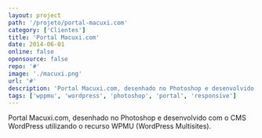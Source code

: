 ```yaml
---
layout: project
path: '/projeto/portal-macuxi.com'
category: ['Clientes']
title: 'Portal Macuxi.com'
date: 2014-06-01
online: false
opensource: false
repo: '#'
image: './macuxi.png'
url: '#'
description: 'Portal Macuxi.com, desenhado no Photoshop e desenvolvido com o CMS WordPress utilizando o recurso WPMU (WordPress Multisites).'
tags: ['wppmu', 'wordpress', 'photoshop', 'portal', 'responsive']
---
```


Portal Macuxi.com, desenhado no Photoshop e desenvolvido com o CMS WordPress utilizando o recurso WPMU (WordPress Multisites).
